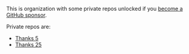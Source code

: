This is organization with some private repos unlocked if you [become a GitHub sponsor](https://github.com/sponsors/nikitavoloboev).

Private repos are:

- [Thanks 5](https://github.com/kitties-are-amazing-and-so-are-you/thanks-5)
- [Thanks 25](https://github.com/kitties-are-amazing-and-so-are-you/thanks-25)

